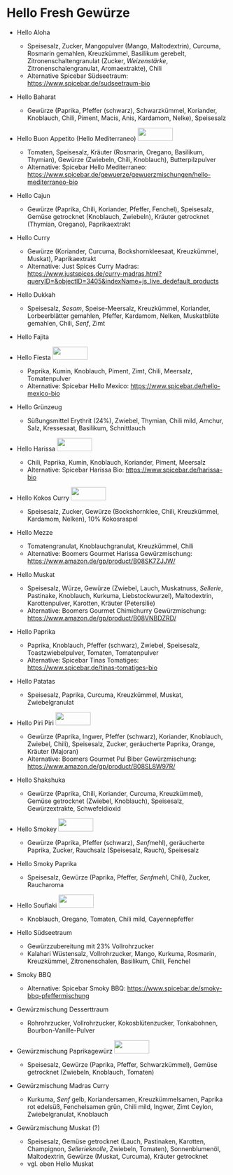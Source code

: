 # Hello Fresh Gewürze

- Hello Aloha
  * Speisesalz, Zucker, Mangopulver (Mango, Maltodextrin), Curcuma, Rosmarin gemahlen, Kreuzkümmel, Basilikum gerebelt, Zitronenschaltengranulat (Zucker, *Weizenstärke*, Zitronenschalengranulat, Aromaextrakte), Chili
  * Alternative Spicebar Südseetraum: https://www.spicebar.de/sudseetraum-bio

- Hello Baharat
  * Gewürze (Paprika, Pfeffer (schwarz), Schwarzkümmel, Koriander, Knoblauch, Chili, Piment, Macis, Anis, Kardamom, Nelke), Speisesalz

- Hello Buon Appetito (Hello Mediterraneo) <img src="https://github.com/Schischu/hello_fresh_gewuerze/blob/main/pictures/HELLO_BUON_APPETITO_LOGO.JPG?raw=true" width="80px" height="30px">
  * Tomaten, Speisesalz, Kräuter (Rosmarin, Oregano, Basilikum, Thymian), Gewürze (Zwiebeln, Chili, Knoblauch), Butterpilzpulver
  * Alternative: Spicebar Hello Mediterraneo: https://www.spicebar.de/gewuerze/gewuerzmischungen/hello-mediterraneo-bio

- Hello Cajun
  * Gewürze (Paprika, Chili, Koriander, Pfeffer, Fenchel), Speisesalz, Gemüse getrocknet (Knoblauch, Zwiebeln), Kräuter getrocknet (Thymian, Oregano), Paprikaextrakt

- Hello Curry
  * Gewürze (Koriander, Curcuma, Bockshornkleesaat, Kreuzkümmel, Muskat), Paprikaextrakt
  * Alternative: Just Spices Curry Madras: https://www.justspices.de/curry-madras.html?queryID=&objectID=3405&indexName=js_live_dedefault_products

- Hello Dukkah
  * Speisesalz, *Sesam*, Speise-Meersalz, Kreuzkümmel, Koriander, Lorbeerblätter gemahlen, Pfeffer, Kardamom, Nelken, Muskatblüte gemahlen, Chili, *Senf*, Zimt

- Hello Fajita

- Hello Fiesta <img src="https://github.com/Schischu/hello_fresh_gewuerze/blob/main/pictures/HELLO_FIESTA_LOGO.JPG?raw=true" width="80px" height="30px">
  * Paprika, Kumin, Knoblauch, Piment, Zimt, Chili, Meersalz, Tomatenpulver
  * Alternative: Spicebar Hello Mexico: https://www.spicebar.de/hello-mexico-bio

- Hello Grünzeug
  * Süßungsmittel Erythrit (24%), Zwiebel, Thymian, Chili mild, Amchur, Salz, Kressesaat, Basilikum, Schnittlauch

- Hello Harissa <img src="https://github.com/Schischu/hello_fresh_gewuerze/blob/main/pictures/HELLO_HARISSA_LOGO.jpg?raw=true" width="80px" height="30px">
  * Chili, Paprika, Kumin, Knoblauch, Koriander, Piment, Meersalz
  * Alternative: Spicebar Harissa Bio: https://www.spicebar.de/harissa-bio

- Hello Kokos Curry <img src="https://github.com/Schischu/hello_fresh_gewuerze/blob/main/pictures/HELLO_KOKOS_CURRY_LOGO.JPG?raw=true" width="80px" height="30px">
  * Speisesalz, Zucker, Gewürze (Bockshornklee, Chili, Kreuzkümmel, Kardamom, Nelken), 10% Kokosraspel

- Hello Mezze
  * Tomatengranulat, Knoblauchgranulat, Kreuzkümmel, Chili
  * Alternative: Boomers Gourmet Harissa Gewürzmischung: https://www.amazon.de/gp/product/B08SK7ZJJW/

- Hello Muskat
  * Speisesalz, Würze, Gewürze (Zwiebel, Lauch, Muskatnuss, *Sellerie*, Pastinake, Knoblauch, Kurkuma, Liebstockwurzel), Maltodextrin, Karottenpulver, Karotten, Kräuter (Petersilie)
  * Alternative: Boomers Gourmet Chimichurry Gewürzmischung: https://www.amazon.de/gp/product/B08VNBDZRD/

- Hello Paprika
  * Paprika, Knoblauch, Pfeffer (schwarz), Zwiebel, Speisesalz, Toastzwiebelpulver, Tomaten, Tomatenpulver
  * Alternative: Spicebar Tinas Tomatiges: https://www.spicebar.de/tinas-tomatiges-bio

- Hello Patatas
   * Speisesalz, Paprika, Curcuma, Kreuzkümmel, Muskat, Zwiebelgranulat

- Hello Piri Piri <img src="https://github.com/Schischu/hello_fresh_gewuerze/blob/main/pictures/HELLO_PIRI_PIRI_LOGO.JPG?raw=true" width="80px" height="30px">
  * Gewürze (Paprika, Ingwer, Pfeffer (schwarz), Koriander, Knoblauch, Zwiebel, Chili), Speisesalz, Zucker, geräucherte Paprika, Orange, Kräuter (Majoran)
  * Alternative: Boomers Gourmet Pul Biber Gewürzmischung: https://www.amazon.de/gp/product/B08SL8W97R/

- Hello Shakshuka
  * Gewürze (Paprika, Chili, Koriander, Curcuma, Kreuzkümmel), Gemüse getrocknet (Zwiebel, Knoblauch), Speisesalz, Gewürzextrakte, Schwefeldioxid

- Hello Smokey <img src="https://github.com/Schischu/hello_fresh_gewuerze/blob/main/pictures/HELLO_SMOKEY_LOGO.jpg?raw=true" width="80px" height="30px">
  * Gewürze (Paprika, Pfeffer (schwarz), *Senf*mehl), geräucherte Paprika, Zucker, Rauchsalz (Speisesalz, Rauch), Speisesalz

- Hello Smoky Paprika
  * Speisesalz, Gewürze (Paprika, Pfeffer, *Senfmehl*, Chili), Zucker, Raucharoma

- Hello Souflaki <img src="https://github.com/Schischu/hello_fresh_gewuerze/blob/main/pictures/HELLO_SOUFLAKI_LOGO.JPG?raw=true" width="80px" height="30px">
  * Knoblauch, Oregano, Tomaten, Chili mild, Cayennepfeffer

- Hello Südseetraum
  * Gewürzzubereitung mit 23% Vollrohrzucker
  * Kalahari Wüstensalz, Vollrohrzucker, Mango, Kurkuma, Rosmarin, Kreuzkümmel, Zitronenschalen, Basilikum, Chili, Fenchel

- Smoky BBQ
  * Alternative: Spicebar Smoky BBQ: https://www.spicebar.de/smoky-bbq-pfeffermischung

- Gewürzmischung Desserttraum
  * Rohrohrzucker, Vollrohrzucker, Kokosblütenzucker, Tonkabohnen, Bourbon-Vanille-Pulver

- Gewürzmischung Paprikagewürz  <img src="https://github.com/Schischu/hello_fresh_gewuerze/blob/main/pictures/GEWUERZMISCHUNG_PAPRIKAGEWUERZ_LOGO.JPG?raw=true" width="80px" height="30px">
  * Speisesalz, Gewürze (Paprika, Pfeffer, Schwarzkümmel), Gemüse getrocknet (Zwiebeln, Knoblauch, Tomaten)

- Gewürzmischung Madras Curry
  * Kurkuma, *Senf* gelb, Koriandersamen, Kreuzkümmelsamen, Paprika rot edelsüß, Fenchelsamen grün, Chili mild, Ingwer, Zimt Ceylon, Zwiebelgranulat, Knoblauch

- Gewürzmischung Muskat (?)
  * Speisesalz, Gemüse getrocknet (Lauch, Pastinaken, Karotten, Champignon, *Sellerieknolle*, Zwiebeln, Tomaten), Sonnenblumenöl, Maltodextrin, Gewürze (Muskat, Curcuma), Kräuter getrocknet
  * vgl. oben Hello Muskat
